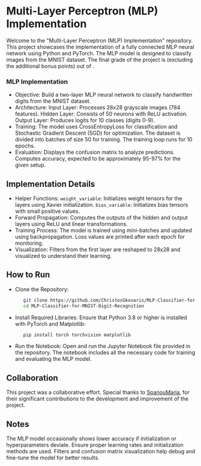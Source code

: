 # Multi-Layer Perceptron (MLP) Implementation
Welcome to the "Multi-Layer Perceptron (MLP) Implementation" repository. This project showcases the implementation of a fully connected MLP neural network using Python and PyTorch. The MLP model is designed to classify images from the MNIST dataset. The final grade of the project is  (excluding the additional  bonus points) out of .


### MLP Implementation
- Objective: Build a two-layer MLP neural network to classify handwritten digits from the MNIST dataset.
- Architecture: Input Layer: Processes 28x28 grayscale images (784 features). Hidden Layer: Consists
  of 50 neurons with ReLU activation. Output Layer: Produces logits for 10 classes (digits 0-9).
- Training: The model uses CrossEntropyLoss for classification and Stochastic Gradient Descent (SGD)
  for optimization. The dataset is divided into batches of size 50 for training. The training loop
  runs for 10 epochs.
- Evaluation: Displays the confusion matrix to analyze predictions. Computes accuracy, expected
  to be approximately 95-97% for the given setup.


## Implementation Details
- Helper Functions: `weight_variable`: Initializes weight tensors for the layers using Xavier
  initialization. `bias_variable`: Initializes bias tensors with small positive values.
- Forward Propagation: Computes the outputs of the hidden and output layers using ReLU and linear
  transformations.
- Training Process: The model is trained using mini-batches and updated using backpropagation. Loss values
  are printed after each epoch for monitoring.
- Visualization: Filters from the first layer are reshaped to 28x28 and visualized to understand their learning.


## How to Run
- Clone the Repository:
  ```bash
     git clone https://github.com/ChristosGkovaris/MLP-Classifier-for-MNIST-Digit-Recognition.git
     cd MLP-Classifier-for-MNIST-Digit-Recognition
- Install Required Libraries:
   Ensure that Python 3.8 or higher is installed with PyTorch and Matplotlib:
   ```bash
      pip install torch torchvision matplotlib
- Run the Notebook:
   Open and run the Jupyter Notebook file provided in the repository. The notebook includes all the necessary code for training and evaluating the MLP model.


## Collaboration
This project was a collaborative effort. Special thanks to [SpanouMaria](https://github.com/SpanouMaria), for their significant contributions to the development and improvement of the project.


## Notes
The MLP model occasionally shows lower accuracy if initialization or hyperparameters deviate. Ensure proper learning rates and initialization methods are used. Filters and confusion matrix visualization help debug and fine-tune the model for better results.
